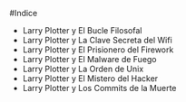 #Indice

* Larry Plotter y El Bucle Filosofal
* Larry Plotter y La Clave Secreta del Wifi
* Larry Plotter y El Prisionero del Firework
* Larry Plotter y El Malware de Fuego
* Larry Plotter y La Orden de Unix
* Larry Plotter y El Mistero del Hacker
* Larry Plotter y Los Commits de la Muerte
